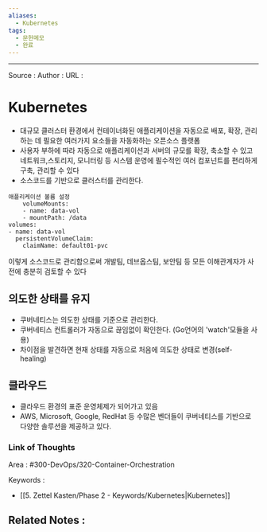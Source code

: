 ```yaml
---
aliases:
  - Kubernetes
tags:
  - 문헌메모
  - 완료
---
```



---


Source :
Author : 
URL :

# Kubernetes
- 대규모 클러스터 환경에서 컨테이너화된 애플리케이션을 자동으로 배포, 확장, 관리하는 데 필요한 여러가지 요소들을 자동화하는 오픈소스 플랫폼
- 사용자 부하에 따라 자동으로 애플리케이션과 서버의 규모를 확장, 축소할 수 있고 네트워크,스토리지, 모니터링 등 시스템 운영에 필수적인 여러 컴포넌트를 편리하게 구축, 관리할 수 있다
- 소스코드를 기반으로 클러스터를 관리한다.
```
애플리케이션 볼륨 설정
	volumeMounts:
	- name: data-vol
	- mountPath: /data
volumes:
- name: data-vol
  persistentVolumeClaim:
    claimName: default01-pvc
```

이렇게 소스코드로 관리함으로써 개발팀, 데브옵스팀, 보안팀 등 모든 이해관계자가 사전에 충분히 검토할 수 있다

## 의도한 상태를 유지
- 쿠버네티스는 의도한 상태를 기준으로 관리한다.
- 쿠버네티스 컨트롤러가 자동으로 끊임없이 확인한다. (Go언어의 'watch'모듈을 사용)
- 차이점을 발견하면 현재 상태를 자동으로 처음에 의도한 상태로 변경(self-healing)

## 클라우드
- 클라우드 환경의 표준 운영체제가 되어가고 있음
- AWS, Microsoft, Google, RedHat 등 수많은 벤더들이 쿠버네티스를 기반으로 다양한 솔루션을 제공하고 있다.

### Link of Thoughts
Area : #300-DevOps/320-Container-Orchestration  

Keywords :
- [[5. Zettel Kasten/Phase 2 - Keywords/Kubernetes|Kubernetes]]

Related Notes : 
- 